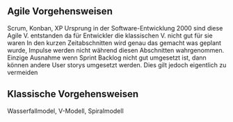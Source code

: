 ## Agile Vorgehensweisen
Scrum, Konban, XP
Ursprung in der Software-Entwicklung
2000 sind diese Agile V. entstanden da für Entwickler die klassischen V. nicht gut für sie waren
In den kurzen Zeitabschnitten wird genau das gemacht was geplant wurde, Impulse werden nicht während diesen Abschnitten wahrgenommen.
Einzige Ausnahme wenn Sprint Backlog nicht gut umgesetzt ist, dann können andere User storys umgesetzt werden. Dies gilt jedoch eigentlich zu vermeiden
## Klassische Vorgehensweisen

Wasserfallmodel, V-Modell, Spiralmodell